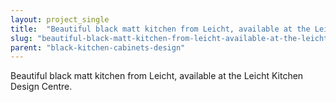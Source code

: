 ```yaml
---
layout: project_single
title:  "Beautiful black matt kitchen from Leicht, available at the Leicht Kitchen Design Centre."
slug: "beautiful-black-matt-kitchen-from-leicht-available-at-the-leicht-kitchen-design-centre"
parent: "black-kitchen-cabinets-design"
---
```

Beautiful black matt kitchen from Leicht, available at the Leicht Kitchen Design Centre.